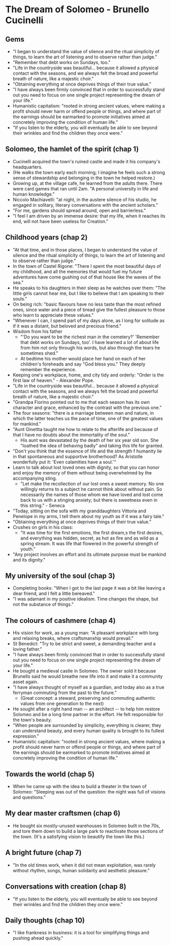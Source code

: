 # The Dream of Solomeo - Brunello Cucinelli

## Gems

* "I began to understand the value of silence and the ritual simplicity of things, to learn the art
  of listening and to observe rather than judge."
* "Remember that debt works on Sundays, too."
* "Life in the countryside was beautiful... because it allowed a physical contact with the seasons,
  and we always felt the broad and powerful breath of nature, like a majestic choir."
* "Obtaining everything at once deprives things of their true value."
* "I have always been firmly convinced that in order to successfully stand out you need to focus on
  one single project representing the dream of your life."
* Humanistic capitalism: "rooted in strong ancient values, where making a profit should never harm
  or offend people or things, and where part of the earnings should be earmarked to promote
  initiatives aimed at concretely improving the condition of human life."
* "If you listen to the elderly, you will eventually be able to see beyond their wrinkles and find
  the children they once were."

## Solomeo, the hamlet of the spirit (chap 1)

* Cucinelli acquired the town's ruined castle and made it his company's headquarters.
* (He walks the town early each morning; I imagine he feels such a strong sense of stewardship and
  belonging in the town he helped restore.)
* Growing up, at the village cafe, he learned from the adults there. There were card games that ran
  until 2am. "A personal university in life and human knowledge."
* Niccolo Machiavelli: "at night, in the austere silence of his studio, he engaged in solitary,
  literary conversations with the ancient scholars."
* "For me, gardens should spread around, open and barrierless."
* "I feel I am driven by an immense desire: that my life, when it reaches its end, will not have
  been useless for Creation."

## Childhood years (chap 2)

* "At that time, and in those places, I began to understand the value of silence and the ritual
  simplicity of things, to learn the art of listening and to observe rather than judge."
* In the town of Castel Rigone: "There I spent the most beautiful days of my childhood, and all the
  memories that would fuel my future adventures have come gushing out of that house like the waves
  of the sea."
* He speaks to his daughters in their sleep as he watches over them: "The little girls cannot hear
  me, but I like to believe that I am speaking to their souls."
* On being rich: "basic flavours have no less taste than the most refined ones, since water and a
  piece of bread give the fullest pleasure to those who learn to appreciate these values."
* "Whenever I can, I spend part of my days alone, as I long for solitude as if it was a distant, but
  beloved and precious friend."
* Wisdom from his father
  * "'Do you want to be the richest man in the cemetery?' 'Remember that debt works on Sundays, too'.
    I have learned a lot of about life from him not only through his words, but also through the
    tears he sometimes shed."
  * At bedtime his mother would place her hand on each of her children's foreheads and say "God
    bless you." They deeply remember the experience.
* Keeping one's workplace, home, and city tidy and orderly: "Order is the first law of heaven." -
  Alexander Pope.
* "Life in the countryside was beautiful... because it allowed a physical contact with the seasons,
  and we always felt the broad and powerful breath of nature, like a majestic choir."
* "Grandpa Fiorino pointed out to me that each season has its own character and grace, enhanced by
  the contrast with the previous one."
* The four seasons: "there is a marriage between man and nature, in which the latter teaches us the
  pace of time, one of the greatest values for mankind."
* "Aunt Ginettta taught me how to relate to the afterlife and because of that I have no doubts about
  the immortality of the soul."
  * His aunt was devastated by the death of her six year old son. She "loathed the idea of behaving
    badly" and taking this life for granted.
* "Don't you think that the essence of life and the strength f humanity lie in that spontaneous and
  supportive brotherhood? As Aristotle wonderfully put it: 'Even calamities have a soul.'"
* Learn to talk about lost loved ones with dignity, so that you can honor and enjoy the memory of
  them without being overwhelmed by the accompanying sting.
  * "Let make the recollection of our lost ones a sweet memory. No one willingly returns to a
    subject he cannot think about without pain. So necessarily the names of those whom we have loved
    and lost come back to us with a stinging anxiety; but there is sweetness even in this string." -
    Seneca
* "Today, sitting on the sofa with my granddaughters Vittoria and Penelope in my arms, I tell them
  about my youth as if it was a fairy tale."
* "Obtaining everything at once deprives things of their true value."
* Crushes on girls in his class:
  * "It was time for the first emotions, the first dream,s the first desires, and everything was
    hidden, secret, as hot as fire and as wild as a spring stream. It was life that flowered in the
    powerful strength of youth."
* "Any project involves an effort and its ultimate purpose must be mankind and its dignity."

## My university of the soul (chap 3)

* Completing books: "When I got to the last page it was a bit like leaving a dear friend, and I felt
  a little bereaved."
* "I was adamant in my positive idealism. Time changes the shape, but not the substance of things."

## The colours of cashmere (chap 4)

* His vision for work, as a young man: "A pleasant workplace with long and relaxing breaks, where
  craftsmanship would prevail."
* St Benedict: "Try to be strict and sweet, a demanding teacher and a loving father."
* "I have always been firmly convinced that in order to successfully stand out you need to focus on
  one single project representing the dream of your life."
* He bought a medieval castle in Solomeo. The owner sold it because Brunello said he would breathe
  new life into it and make it a community asset again.
* "I have always thought of myself as a guardian, and today also as a true ferryman commuting from
  the past to the future."
  * (Great concept: a steward, preserving and commuting authentic values from one generation to the
    next)
* He sought after a right hand man -- an architect -- to help him restore Solomeo and be a long time
  partner in the effort. He felt responsible for the town's beauty.
* "When people are surrounded by simplicity, everything is clearer, they can understand beauty, and
  every human quality is brought to its fullest expression."
* Humanistic capitalism: "rooted in strong ancient values, where making a profit should never harm
  or offend people or things, and where part of the earnings should be earmarked to promote
  initiatives aimed at concretely improving the condition of human life."

## Towards the world (chap 5)

* When he came up with the idea to build a theater in the town of Solomeo: "Sleeping was out of the
  question: the night was full of visions and questions."

## My dear master craftsmen (chap 6)

* He bought six mostly-unused warehouses in Solomeo built in the 70s, and tore them down to build a
  large park to reactivate those sections of the town. (It's a satisfying vision to beautify the
  town like this.)

## A bright future (chap 7)

* "In the old times work, when it did not mean exploitation, was rarely without rhythm, songs, human
  solidarity and aesthetic pleasure."

## Conversations with creation (chap 8)

* "If you listen to the elderly, you will eventually be able to see beyond their wrinkles and find
  the children they once were."

## Daily thoughts (chap 10)

* "I like frankness in business: it is a tool for simplifying things and pushing ahead quickly."
